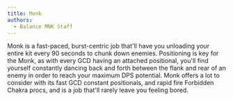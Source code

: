 ```yaml
---
title: Monk
authors:
  - Balance MNK Staff
---
```

Monk is a fast-paced, burst-centric job that'll have you unloading your entire kit every 90 seconds to chunk down enemies. Positioning is key for the Monk, as with every GCD having an attached positional, you'll find yourself constantly dancing back and forth between the flank and rear of an enemy in order to reach your maximum DPS potential. Monk offers a lot to consider with its fast GCD constant positionals, and rapid fire Forbidden Chakra procs, and is a job that'll rarely leave you feeling bored.